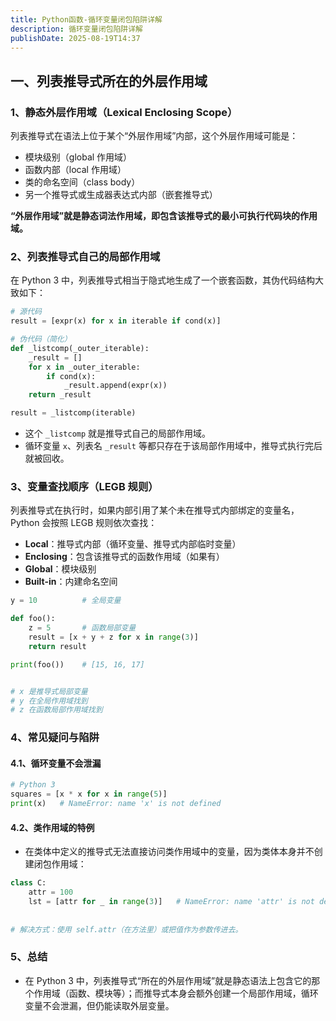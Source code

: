 ```yaml
---
title: Python函数-循环变量闭包陷阱详解
description: 循环变量闭包陷阱详解
publishDate: 2025-08-19T14:37
---
```

## 一、列表推导式所在的外层作用域

### 1、静态外层作用域（Lexical Enclosing Scope）

列表推导式在语法上位于某个“外层作用域”内部，这个外层作用域可能是：

* 模块级别（global 作用域）
* 函数内部（local 作用域）
* 类的命名空间（class body）
* 另一个推导式或生成器表达式内部（嵌套推导式）

**“外层作用域”就是静态词法作用域，即包含该推导式的最小可执行代码块的作用域。**

### 2、列表推导式自己的局部作用域

在 Python 3 中，列表推导式相当于隐式地生成了一个嵌套函数，其伪代码结构大致如下：

```python
# 源代码
result = [expr(x) for x in iterable if cond(x)]

# 伪代码（简化）
def _listcomp(_outer_iterable):
    _result = []
    for x in _outer_iterable:
        if cond(x):
            _result.append(expr(x))
    return _result

result = _listcomp(iterable)
```

* 这个 `_listcomp` 就是推导式自己的局部作用域。
* 循环变量 `x`、列表名 `_result` 等都只存在于该局部作用域中，推导式执行完后就被回收。

### 3、变量查找顺序（LEGB 规则）

列表推导式在执行时，如果内部引用了某个未在推导式内部绑定的变量名，Python 会按照 LEGB 规则依次查找：

* **Local**：推导式内部（循环变量、推导式内部临时变量）
* **Enclosing**：包含该推导式的函数作用域（如果有）
* **Global**：模块级别
* **Built-in**：内建命名空间

```python
y = 10          # 全局变量

def foo():
    z = 5       # 函数局部变量
    result = [x + y + z for x in range(3)]
    return result

print(foo())    # [15, 16, 17]


# x 是推导式局部变量
# y 在全局作用域找到
# z 在函数局部作用域找到
```

### 4、常见疑问与陷阱

#### 4.1、循环变量不会泄漏

```python
# Python 3
squares = [x * x for x in range(5)]
print(x)   # NameError: name 'x' is not defined
```

#### 4.2、类作用域的特例

* 在类体中定义的推导式无法直接访问类作用域中的变量，因为类体本身并不创建闭包作用域：

```python
class C:
    attr = 100
    lst = [attr for _ in range(3)]   # NameError: name 'attr' is not defined
    
    
# 解决方式：使用 self.attr（在方法里）或把值作为参数传进去。
```

### 5、总结

* 在 Python 3 中，列表推导式“所在的外层作用域”就是静态语法上包含它的那个作用域（函数、模块等）；而推导式本身会额外创建一个局部作用域，循环变量不会泄漏，但仍能读取外层变量。
